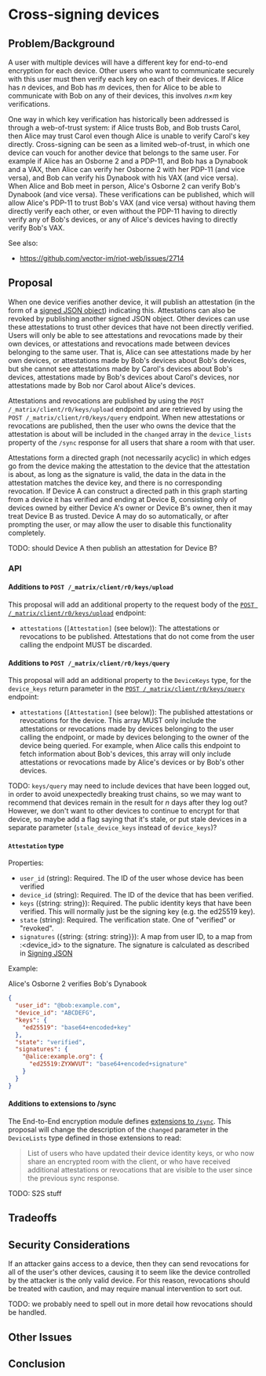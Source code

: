 Cross-signing devices
=====================

Problem/Background
------------------
A user with multiple devices will have a different key for end-to-end
encryption for each device.  Other users who want to communicate securely with
this user must then verify each key on each of their devices.  If Alice has *n*
devices, and Bob has *m* devices, then for Alice to be able to communicate with
Bob on any of their devices, this involves *n×m* key verifications.

One way in which key verification has historically been addressed is through a
web-of-trust system: if Alice trusts Bob, and Bob trusts Carol, then Alice may
trust Carol even though Alice is unable to verify Carol's key directly.
Cross-signing can be seen as a limited web-of-trust, in which one device can
vouch for another device that belongs to the same user.  For example if Alice
has an Osborne 2 and a PDP-11, and Bob has a Dynabook and a VAX, then Alice can
verify her Osborne 2 with her PDP-11 (and vice versa), and Bob can verify his
Dynabook with his VAX (and vice versa).  When Alice and Bob meet in person,
Alice's Osborne 2 can verify Bob's Dynabook (and vice versa).  These
verifications can be published, which will allow Alice's PDP-11 to trust Bob's
VAX (and vice versa) without having them directly verify each other, or even
without the PDP-11 having to directly verify any of Bob's devices, or any of
Alice's devices having to directly verify Bob's VAX.

See also:

- https://github.com/vector-im/riot-web/issues/2714

Proposal
--------

When one device verifies another device, it will publish an attestation (in the
form of a [signed JSON
object](https://matrix.org/docs/spec/appendices.html#signing-json)) indicating
this. Attestations can also be revoked by publishing another signed JSON
object. Other devices can use these attestations to trust other devices that
have not been directly verified.  Users will only be able to see attestations
and revocations made by their own devices, or attestations and revocations made
between devices belonging to the same user.  That is, Alice can see
attestations made by her own devices, or attestations made by Bob's devices
about Bob's devices, but she cannot see attestations made by Carol's devices
about Bob's devices, attestations made by Bob's devices about Carol's devices,
nor attestations made by Bob nor Carol about Alice's devices.

Attestations and revocations are published by using the `POST
/_matrix/client/r0/keys/upload` endpoint and are retrieved by using the `POST
/_matrix/client/r0/keys/query` endpoint.  When new attestations or revocations
are published, then the user who owns the device that the attestation is about
will be included in the `changed` array in the `device_lists` property of the
`/sync` response for all users that share a room with that user.

Attestations form a directed graph (not necessarily acyclic) in which edges go
from the device making the attestation to the device that the attestation is
about, as long as the signature is valid, the data in the data in the
attestation matches the device key, and there is no corresponding
revocation. If Device A can construct a directed path in this graph starting
from a device it has verified and ending at Device B, consisting only of
devices owned by either Device A's owner or Device B's owner, then it may treat
Device B as trusted. Device A may do so automatically, or after prompting the
user, or may allow the user to disable this functionality completely.

TODO: should Device A then publish an attestation for Device B?

### API

#### Additions to `POST /_matrix/client/r0/keys/upload`

This proposal will add an additional property to the request body of the [`POST
/_matrix/client/r0/keys/upload`](https://matrix.org/docs/spec/client_server/r0.4.0.html#post-matrix-client-r0-keys-upload)
endpoint:

- `attestations` (`[Attestation]` (see below)): The attestations or revocations
  to be published.  Attestations that do not come from the user calling the
  endpoint MUST be discarded.

#### Additions to `POST /_matrix/client/r0/keys/query`

This proposal will add an additional property to the `DeviceKeys` type, for the `device_keys` return
parameter in the [`POST
/_matrix/client/r0/keys/query`](https://matrix.org/docs/spec/client_server/r0.4.0.html#post-matrix-client-r0-keys-query)
endpoint:

- `attestations` (`[Attestation]` (see below)): The published attestations or
  revocations for the device.  This array MUST only include the attestations or
  revocations made by devices belonging to the user calling the endpoint, or
  made by devices belonging to the owner of the device being queried.  For
  example, when Alice calls this endpoint to fetch information about Bob's
  devices, this array will only include attestations or revocations made by
  Alice's devices or by Bob's other devices.

TODO: `keys/query` may need to include devices that have been logged out, in
order to avoid unexpectedly breaking trust chains, so we may want to recommend
that devices remain in the result for *n* days after they log out?  However, we
don't want to other devices to continue to encrypt for that device, so maybe
add a flag saying that it's stale, or put stale devices in a separate parameter
(`stale_device_keys` instead of `device_keys`)?

#### `Attestation` type

Properties:

- `user_id` (string): Required. The ID of the user whose device has been verified
- `device_id` (string): Required. The ID of the device that has been verified.
- `keys` ({string: string}): Required. The public identity keys that have been
  verified. This will normally just be the signing key (e.g. the ed25519 key).
- `state` (string): Required. The verification state. One of "verified" or
  "revoked".
- `signatures` ({string: {string: string}}): A map from user ID, to a map
  from <algorithm>:<device_id> to the signature.  The signature is calculated
  as described in [Signing
  JSON](https://matrix.org/docs/spec/appendices.html#signing-json)

Example:

Alice's Osborne 2 verifies Bob's Dynabook

```json
{
  "user_id": "@bob:example.com",
  "device_id": "ABCDEFG",
  "keys": {
    "ed25519": "base64+encoded+key"
  },
  "state": "verified",
  "signatures": {
    "@alice:example.org": {
      "ed25519:ZYXWVUT": "base64+encoded+signature"
    }
  }
}
```

#### Additions to extensions to /sync

The End-to-End encryption module defines [extensions to
`/sync`](https://matrix.org/docs/spec/client_server/r0.4.0.html#device-lists-sync).
This proposal will change the description of the `changed` parameter in the
`DeviceLists` type defined in those extensions to read:

> List of users who have updated their device identity keys, or who now share
> an encrypted room with the client, or who have received additional
> attestations or revocations that are visible to the user since the previous
> sync response.

TODO: S2S stuff

Tradeoffs
---------

Security Considerations
-----------------------

If an attacker gains access to a device, then they can send revocations for all
of the user's other devices, causing it to seem like the device controlled by
the attacker is the only valid device.  For this reason, revocations should be
treated with caution, and may require manual intervention to sort out.

TODO: we probably need to spell out in more detail how revocations should be
handled.

Other Issues
------------

Conclusion
----------
